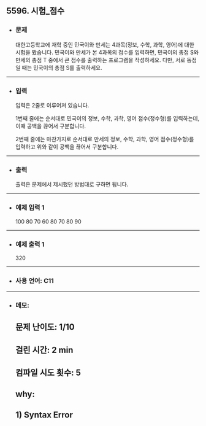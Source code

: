 ## 5596. 시험_점수

- ### 문제

  대한고등학교에 재학 중인 민국이와 만세는 4과목(정보, 수학, 과학, 영어)에 대한 시험을 봤습니다. 민국이와 만세가 본 4과목의 점수를 입력하면, 민국이의 총점 S와 만세의 총점 T 중에서 큰 점수를 출력하는 프로그램을 작성하세요. 다만, 서로 동점일 때는 민국이의 총점 S를 출력하세요.
  
---


- ### 입력
  
  입력은 2줄로 이루어져 있습니다.

  1번째 줄에는 순서대로 민국이의 정보, 수학, 과학, 영어 점수(정수형)를 입력하는데, 이때 공백을 끊어서 구분합니다.

  2번째 줄에는 마찬가지로 순서대로 만세의 정보, 수학, 과학, 영어 점수(정수형)를 입력하고 위와 같이 공백을 끊어서 구분합니다.


---

- ### 출력

  출력은 문제에서 제시했던 방법대로 구하면 됩니다.

---
 
- ### 예제 입력 1 

  100 80 70 60
  80 70 80 90

---

- ### 예제 출력 1 

  320
  
---

- ### 사용 언어: C11

---

- ### 메모:

  ## 문제 난이도: 1/10
  ## 걸린 시간: 2 min
  ## 컴파일 시도 횟수: 5
  ## why: 
  ## 1) Syntax Error
  
